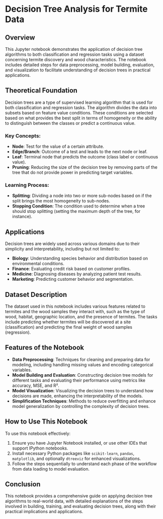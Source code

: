# Decision Tree Analysis for Termite Data

## Overview
This Jupyter notebook demonstrates the application of decision tree algorithms to both classification and regression tasks using a dataset concerning termite discovery and wood characteristics. The notebook includes detailed steps for data preprocessing, model building, evaluation, and visualization to facilitate understanding of decision trees in practical applications.

## Theoretical Foundation
Decision trees are a type of supervised learning algorithm that is used for both classification and regression tasks. The algorithm divides the data into subsets based on feature value conditions. These conditions are selected based on what provides the best split in terms of homogeneity or the ability to distinguish between the classes or predict a continuous value.

### Key Concepts:
- **Node**: Test for the value of a certain attribute.
- **Edge/Branch**: Outcome of a test and leads to the next node or leaf.
- **Leaf**: Terminal node that predicts the outcome (class label or continuous value).
- **Pruning**: Reducing the size of the decision tree by removing parts of the tree that do not provide power in predicting target variables.

### Learning Process:
- **Splitting**: Dividing a node into two or more sub-nodes based on if the split brings the most homogeneity to sub-nodes.
- **Stopping Condition**: The condition used to determine when a tree should stop splitting (setting the maximum depth of the tree, for instance).

## Applications
Decision trees are widely used across various domains due to their simplicity and interpretability, including but not limited to:
- **Biology**: Understanding species behavior and distribution based on environmental conditions.
- **Finance**: Evaluating credit risk based on customer profiles.
- **Medicine**: Diagnosing diseases by analyzing patient test results.
- **Marketing**: Predicting customer behavior and segmentation.

## Dataset Description
The dataset used in this notebook includes various features related to termites and the wood samples they interact with, such as the type of wood, habitat, geographic location, and the presence of termites. The tasks include predicting whether termites will be discovered at a site (classification) and predicting the final weight of wood samples (regression).

## Features of the Notebook
- **Data Preprocessing**: Techniques for cleaning and preparing data for modeling, including handling missing values and encoding categorical variables.
- **Model Building and Evaluation**: Constructing decision tree models for different tasks and evaluating their performance using metrics like accuracy, MSE, and R².
- **Model Visualization**: Visualizing the decision trees to understand how decisions are made, enhancing the interpretability of the models.
- **Simplification Techniques**: Methods to reduce overfitting and enhance model generalization by controlling the complexity of decision trees.

## How to Use This Notebook
To use this notebook effectively:
1. Ensure you have Jupyter Notebook installed, or use other IDEs that support IPython notebooks.
2. Install necessary Python packages like `scikit-learn`, `pandas`, `matplotlib`, and optionally `dtreeviz` for enhanced visualizations.
3. Follow the steps sequentially to understand each phase of the workflow from data loading to model evaluation.

## Conclusion
This notebook provides a comprehensive guide on applying decision tree algorithms to real-world data, with detailed explanations of the steps involved in building, training, and evaluating decision trees, along with their practical implications and applications.
